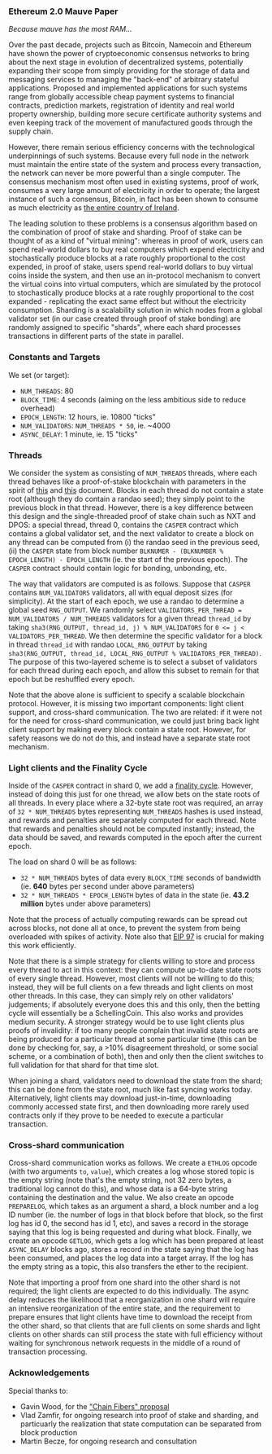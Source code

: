 ### Ethereum 2.0 Mauve Paper

_Because mauve has the most RAM..._

Over the past decade, projects such as Bitcoin, Namecoin and Ethereum have shown the power of cryptoeconomic consensus networks to bring about the next stage in evolution of decentralized systems, potentially expanding their scope from simply providing for the storage of data and messaging services to managing the "back-end" of arbitrary stateful applications. Proposed and implemented applications for such systems range from globally accessible cheap payment systems to financial contracts, prediction markets, registration of identity and real world property ownership, building more secure certificate authority systems and even keeping track of the movement of manufactured goods through the supply chain.

However, there remain serious efficiency concerns with the technological underpinnings of such systems. Because every full node in the network must maintain the entire state of the system and process every transaction, the network can never be more powerful than a single computer. The consensus mechanism most often used in existing systems, proof of work, consumes a very large amount of electricity in order to operate; the largest instance of such a consensus, Bitcoin, in fact has been shown to consume as much electricity as [the entire country of Ireland](https://karlodwyer.github.io/publications/pdf/bitcoin_KJOD_2014.pdf).

The leading solution to these problems is a consensus algorithm based on the combination of proof of stake and sharding. Proof of stake can be thought of as a kind of "virtual mining": whereas in proof of work, users can spend real-world dollars to buy real computers which expend electricity and stochastically produce blocks at a rate roughly proportional to the cost expended, in proof of stake, users spend real-world dollars to buy virtual coins inside the system, and then use an in-protocol mechanism to convert the virtual coins into virtual computers, which are simulated by the protocol to stochastically produce blocks at a rate roughly proportional to the cost expanded - replicating the exact same effect but without the electricity consumption. Sharding is a scalability solution in which nodes from a global validator set (in our case created through proof of stake bonding) are randomly assigned to specific "shards", where each shard processes transactions in different parts of the state in parallel.

### Constants and Targets

We set (or target):

*   `NUM_THREADS`: 80
*   `BLOCK_TIME`: 4 seconds (aiming on the less ambitious side to reduce overhead)
*   `EPOCH_LENGTH`: 12 hours, ie. 10800 "ticks"
*   `NUM_VALIDATORS`: `NUM_THREADS * 50`, ie. ~4000
*   `ASYNC_DELAY`: 1 minute, ie. 15 "ticks"

### Threads

We consider the system as consisting of `NUM_THREADS` threads, where each thread behaves like a proof-of-stake blockchain with parameters in the spirit of [this](randomness.md) and [this](timing.md) document. Blocks in each thread do not contain a state root (although they do contain a randao seed); they simply point to the previous block in that thread. However, there is a key difference between this design and the single-threaded proof of stake chain such as NXT and DPOS: a special thread, thread 0, contains the `CASPER` contract which contains a global validator set, and the next validator to create a block on any thread can be computed from (i) the randao seed in the previous seed, (ii) the `CASPER` state from block number `BLKNUMER - (BLKNUMBER % EPOCH_LENGTH) - EPOCH_LENGTH` (ie. the start of the previous epoch). The `CASPER` contract should contain logic for bonding, unbonding, etc.

The way that validators are computed is as follows. Suppose that `CASPER` contains `NUM_VALIDATORS` validators, all with equal deposit sizes (for simplicity). At the start of each epoch, we use a randao to determine a global seed `RNG_OUTPUT`. We randomly select `VALIDATORS_PER_THREAD = NUM_VALIDATORS / NUM_THREADS` validators for a given thread `thread_id` by taking `sha3(RNG_OUTPUT, thread_id, j) % NUM_VALIDATORS` for `0 <= j < VALIDATORS_PER_THREAD`. We then determine the specific validator for a block in thread `thread_id` with randao `LOCAL_RNG_OUTPUT` by taking `sha3(RNG_OUTPUT, thread_id, LOCAL_RNG_OUTPUT % VALIDATORS_PER_THREAD)`. The purpose of this two-layered scheme is to select a subset of validators for each thread during each epoch, and allow this subset to remain for that epoch but be reshuffled every epoch.

Note that the above alone is sufficient to specify a scalable blockchain protocol. However, it is missing two important components: light client support, and cross-shard communication. The two are related: if it were not for the need for cross-shard communication, we could just bring back light client support by making every block contain a state root. However, for safety reasons we do not do this, and instead have a separate state root mechanism.

### Light clients and the Finality Cycle

Inside of the `CASPER` contract in shard 0, we add a [finality cycle](finality.md). However, instead of doing this just for one thread, we allow bets on the state roots of all threads. In every place where a 32-byte state root was required, an array of `32 * NUM_THREADS` bytes representing `NUM_THREADS` hashes is used instead, and rewards and penalties are separately computed for each thread. Note that rewards and penalties should not be computed instantly; instead, the data should be saved, and rewards computed in the epoch after the current epoch.

The load on shard 0 will be as follows:

*   `32 * NUM_THREADS` bytes of data every `BLOCK_TIME` seconds of bandwidth (ie. **640** bytes per second under above parameters)
*   `32 * NUM_THREADS * EPOCH_LENGTH` bytes of data in the state (ie. **43.2 million** bytes under above parameters)

Note that the process of actually computing rewards can be spread out across blocks, not done all at once, to prevent the system from being overloaded with spikes of activity. Note also that [EIP 97](https://github.com/ethereum/EIPs/issues/97) is crucial for making this work efficiently.

Note that there is a simple strategy for clients willing to store and process every thread to act in this context: they can compute up-to-date state roots of every single thread. However, most clients will not be willing to do this; instead, they will be full clients on a few threads and light clients on most other threads. In this case, they can simply rely on other validators' judgements; if absolutely everyone does this and this only, then the betting cycle will essentially be a SchellingCoin. This also works and provides medium security. A stronger strategy would be to use light clients plus proofs of invalidity: if too many people complain that invalid state roots are being produced for a particular thread at some particular time (this can be done by checking for, say, a >10% disagreement threshold, or some social scheme, or a combination of both), then and only then the client switches to full validation for that shard for that time slot.

When joining a shard, validators need to download the state from the shard; this can be done from the state root, much like fast syncing works today. Alternatively, light clients may download just-in-time, downloading commonly accessed state first, and then downloading more rarely used contracts only if they prove to be needed to execute a particular transaction.

### Cross-shard communication

Cross-shard communication works as follows. We create a `ETHLOG` opcode (with two arguments `to`, `value`), which creates a log whose stored topic is the empty string (note that's the empty string, not 32 zero bytes, a traditional log cannot do this), and whose data is a 64-byte string containing the destination and the value. We also create an opcode `PREPARELOG`, which takes as an argument a shard, a block number and a log ID number (ie. the number of logs in that block before that block, so the first log has id 0, the second has id 1, etc), and saves a record in the storage saying that this log is being requested and during what block. Finally, we create an opcode `GETLOG`, which gets a log which has been prepared at least `ASYNC_DELAY` blocks ago, stores a record in the state saying that the log has been consumed, and places the log data into a target array. If the log has the empty string as a topic, this also transfers the ether to the recipient.

Note that importing a proof from one shard into the other shard is not required; the light clients are expected to do this individually. The async delay reduces the likelihood that a reorganization in one shard will require an intensive reorganization of the entire state, and the requirement to prepare ensures that light clients have time to download the receipt from the other shard, so that clients that are full clients on some shards and light clients on other shards can still process the state with full efficiency without waiting for synchronous network requests in the middle of a round of transaction processing.

### Acknowledgements

Special thanks to:

*   Gavin Wood, for the ["Chain Fibers" proposal](https://blog.ethereum.org/2015/04/05/blockchain-scalability-chain-fibers-redux/)
*   Vlad Zamfir, for ongoing research into proof of stake and sharding, and particuarly the realization that state computation can be separated from block production
*   Martin Becze, for ongoing research and consultation
